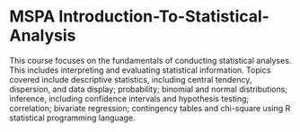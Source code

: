 # MSPA Introduction-To-Statistical-Analysis

This course focuses on the fundamentals of conducting statistical analyses. This includes interpreting and 
evaluating statistical information. Topics covered include descriptive statistics, including central tendency, 
dispersion, and data display; probability; binomial and normal distributions; inference, including confidence 
intervals and hypothesis testing; correlation; bivariate regression; contingency tables and chi-square using 
R statistical programming language.
